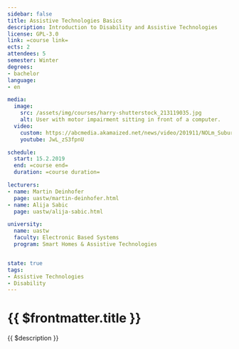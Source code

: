 ```yaml
---
sidebar: false
title: Assistive Technologies Basics
description: Introduction to Disability and Assistive Technologies
license: GPL-3.0
link: =course link=
ects: 2
attendees: 5
semester: Winter
degrees:
- bachelor
language: 
- en

media:
  image:
    src: /assets/img/courses/harry-shutterstock_213119035.jpg
    alt: User with motor impairment sitting in front of a computer.
  video:
    custom: https://abcmedia.akamaized.net/news/video/201911/NOLm_SuburbApartments_1711_1000k.mp4
    youtube: JwL_zS3fpnU

schedule:
  start: 15.2.2019
  end: =course end=
  duration: =course duration=

lecturers:
- name: Martin Deinhofer
  page: uastw/martin-deinhofer.html
- name: Alija Sabic
  page: uastw/alija-sabic.html

university:
  name: uastw
  faculty: Electronic Based Systems
  program: Smart Homes & Assistive Technologies


state: true
tags:
- Assistive Technologies
- Disability
---
```


# {{ $frontmatter.title }}

{{ $description }}
